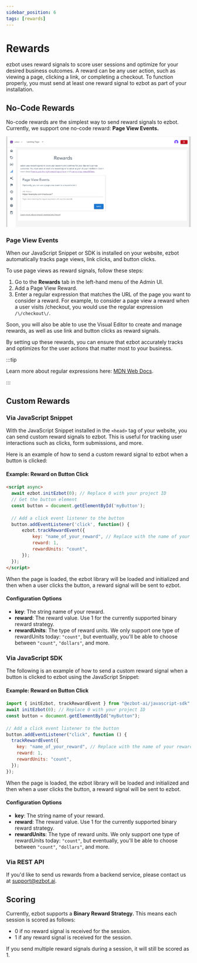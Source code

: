 ```yaml
---
sidebar_position: 6
tags: [rewards]
---
```


# Rewards

ezbot uses reward signals to score user sessions and optimize for your desired business outcomes. A reward can be any user action, such as viewing a page, clicking a link, or completing a checkout. To function properly, you must send at least one reward signal to ezbot as part of your installation.

## No-Code Rewards

No-code rewards are the simplest way to send reward signals to ezbot. Currently, we support one no-code reward: **Page View Events.**

![No-Code Rewards](../img//rewards1-pageview-only.png)

### Page View Events

When our JavaScript Snippet or SDK is installed on your website, ezbot automatically tracks page views, link clicks, and button clicks.

To use page views as reward signals, follow these steps:

1. Go to the **Rewards** tab in the left-hand menu of the Admin UI.
2. Add a Page View Reward.
3. Enter a regular expression that matches the URL of the page you want to consider a reward. For example, to consider a page view a reward when a user visits /checkout, you would use the regular expression `/\/checkout\/`.

Soon, you will also be able to use the Visual Editor to create and manage rewards, as well as use link and button clicks as reward signals.

By setting up these rewards, you can ensure that ezbot accurately tracks and optimizes for the user actions that matter most to your business.

:::tip

Learn more about regular expressions here: [MDN Web Docs](https://developer.mozilla.org/en-US/docs/Web/JavaScript/Guide/Regular_expressions).

:::

## Custom Rewards

### Via JavaScript Snippet

With the JavaScript Snippet installed in the `<head>` tag of your website, you can send custom reward signals to ezbot. This is useful for tracking user interactions such as clicks, form submissions, and more.

Here is an example of how to send a custom reward signal to ezbot when a button is clicked:

#### Example: Reward on Button Click

```html
<script async>
  await ezbot.initEzbot(0); // Replace 0 with your project ID
  // Get the button element
  const button = document.getElementById('myButton');

  // Add a click event listener to the button
  button.addEventListener('click', function() {
      ezbot.trackRewardEvent({
          key: "name_of_your_reward", // Replace with the name of your reward
          reward: 1,
          rewardUnits: "count",
      });
  });
</script>
```

When the page is loaded, the ezbot library will be loaded and initialized and then when a user clicks the button, a reward signal will be sent to ezbot.

#### Configuration Options

- **key**: The string name of your reward.
- **reward**: The reward value. Use 1 for the currently supported binary reward strategy.
- **rewardUnits**: The type of reward units. We only support one type of rewardUnits today: `"count"`, but eventually, you'll be able to choose between `"count"`, `"dollars"`, and more.

### Via JavaScript SDK

The following is an example of how to send a custom reward signal when a button is clicked to ezbot using the JavaScript Snippet:

#### Example: Reward on Button Click

```js
import { initEzbot, trackRewardEvent } from "@ezbot-ai/javascript-sdk";
await initEzbot(0); // Replace 0 with your project ID
const button = document.getElementById("myButton");

// Add a click event listener to the button
button.addEventListener("click", function () {
  trackRewardEvent({
    key: "name_of_your_reward", // Replace with the name of your reward
    reward: 1,
    rewardUnits: "count",
  });
});
```

When the page is loaded, the ezbot library will be loaded and initialized and then when a user clicks the button, a reward signal will be sent to ezbot.

#### Configuration Options

- **key**: The string name of your reward.
- **reward**: The reward value. Use 1 for the currently supported binary reward strategy.
- **rewardUnits**: The type of reward units. We only support one type of rewardUnits today: `"count"`, but eventually, you'll be able to choose between `"count"`, `"dollars"`, and more.

### Via REST API

If you'd like to send us rewards from a backend service, please contact us at [support@ezbot.ai](mailto:support@ezbot.ai).

## Scoring

Currently, ezbot supports a **Binary Reward Strategy.** This means each session is scored as follows:

- 0 if no reward signal is received for the session.
- 1 if any reward signal is received for the session.

If you send multiple reward signals during a session, it will still be scored as 1.
